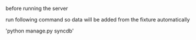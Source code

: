 before running the server

run following command so data will be added from the fixture automatically

'python manage.py syncdb'
